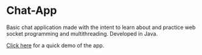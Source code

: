# Chat-App
Basic chat application made with the intent to learn about and practice web socket programming and multithreading. Developed in Java.


[Click here](https://www.youtube.com/watch?v=Kx5lPoc8AXw) for a quick demo of the app.
